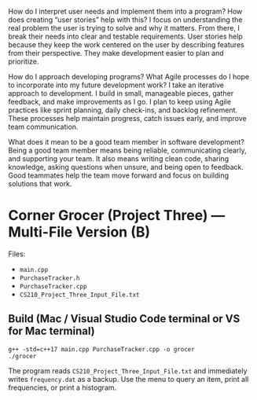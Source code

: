 How do I interpret user needs and implement them into a program? How does creating “user stories” help with this?
I focus on understanding the real problem the user is trying to solve and why it matters. From there, I break their needs into clear and testable requirements. User stories help because they keep the work centered on the user by describing features from their perspective. They make development easier to plan and prioritize.

How do I approach developing programs? What Agile processes do I hope to incorporate into my future development work?
I take an iterative approach to development. I build in small, manageable pieces, gather feedback, and make improvements as I go. I plan to keep using Agile practices like sprint planning, daily check-ins, and backlog refinement. These processes help maintain progress, catch issues early, and improve team communication.

What does it mean to be a good team member in software development?
Being a good team member means being reliable, communicating clearly, and supporting your team. It also means writing clean code, sharing knowledge, asking questions when unsure, and being open to feedback. Good teammates help the team move forward and focus on building solutions that work.

# Corner Grocer (Project Three) — Multi-File Version (B)

Files:
- `main.cpp`
- `PurchaseTracker.h`
- `PurchaseTracker.cpp`
- `CS210_Project_Three_Input_File.txt`

## Build (Mac / Visual Studio Code terminal or VS for Mac terminal)
```
g++ -std=c++17 main.cpp PurchaseTracker.cpp -o grocer
./grocer
```

The program reads `CS210_Project_Three_Input_File.txt` and immediately writes `frequency.dat` as a backup. Use the menu to query an item, print all frequencies, or print a histogram.

